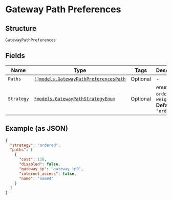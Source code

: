 
# Gateway Path Preferences

## Structure

`GatewayPathPreferences`

## Fields

| Name | Type | Tags | Description |
|  --- | --- | --- | --- |
| `Paths` | [`[]models.GatewayPathPreferencesPath`](../../doc/models/gateway-path-preferences-path.md) | Optional | - |
| `Strategy` | [`*models.GatewayPathStrategyEnum`](../../doc/models/gateway-path-strategy-enum.md) | Optional | enum: `ecmp`, `ordered`, `weighted`<br>**Default**: `"ordered"` |

## Example (as JSON)

```json
{
  "strategy": "ordered",
  "paths": [
    {
      "cost": 118,
      "disabled": false,
      "gateway_ip": "gateway_ip0",
      "internet_access": false,
      "name": "name4"
    }
  ]
}
```

